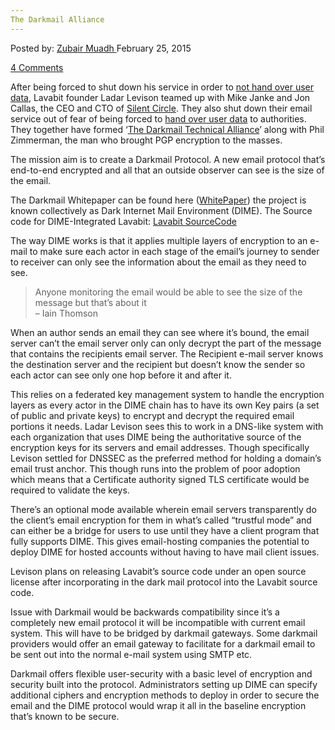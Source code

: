 ```yaml
---
The Darkmail Alliance
---
```

<article class="post-listing post-8749 post type-post status-publish format-standard has-post-thumbnail hentry  tag-alliance tag-darkmail">
<div class="post-inner">
<span>Posted by: <a href="https://www.deepdotweb.com/author/zubairmuadh/" title="">Zubair Muadh </a></span>
<span>February 25, 2015</span>

<span><a href="https://www.deepdotweb.com/2015/02/25/the-darkmail-alliance/#comments">4 Comments</a></span>


<p>After being forced to shut down his service in order to <a href="http://en.wikipedia.org/wiki/Lavabit" target="_blank">not hand over user data</a>, Lavabit founder Ladar Levison teamed up with Mike Janke and Jon Callas, the CEO and CTO of <a href="https://silentcircle.com/" target="_blank">Silent Circle</a>. They also shut down their email service out of fear of being forced to <a href="http://www.forbes.com/sites/parmyolson/2013/08/09/encryption-app-silent-circle-shuts-down-e-mail-service-to-prevent-spying">hand over user data</a> to authorities. They together have formed ‘<a href="http://darkmail.info/">The Darkmail Technical Alliance</a>’ along with Phil Zimmerman, the man who brought PGP encryption to the masses.</p>
<p>The mission aim is to create a Darkmail Protocol. A new email protocol that’s end-to-end encrypted and all that an outside observer can see is the size of the email.</p>
<p>The Darkmail Whitepaper can be found here (<a href="https://darkmail.info/downloads/dark-internet-mail-environment-december-2014.pdf">WhitePaper</a>) the project is known collectively as Dark Internet Mail Environment (DIME). The Source code for DIME-Integrated Lavabit: <a href="https://github.com/lavabit/">Lavabit SourceCode</a></p>
<p>The way DIME works is that it applies multiple layers of encryption to an e-mail to make sure each actor in each stage of the email’s journey to sender to receiver can only see the information about the email as they need to see.</p>
<blockquote>
<div>Anyone monitoring the email would be able to see the size of the message but that&#8217;s about it</div>
<div>&#8211; Iain Thomson</p>
<div></div>
</div>
</blockquote>
<p>When an author sends an email they can see where it’s bound, the email server can’t the email server only can only decrypt the part of the message that contains the recipients email server. The Recipient e-mail server knows the destination server and the recipient but doesn’t know the sender so each actor can see only one hop before it and after it.</p>
<p>This relies on a federated key management system to handle the encryption layers as every actor in the DIME chain has to have its own Key pairs (a set of public and private keys) to encrypt and decrypt the required email portions it needs. Ladar Levison sees this to work in a DNS-like system with each organization that uses DIME being the authoritative source of the encryption keys for its servers and email addresses. Though specifically Levison settled for DNSSEC as the preferred method for holding a domain’s email trust anchor. This though runs into the problem of poor adoption which means that a Certificate authority signed TLS certificate would be required to validate the keys.</p>
<p>There’s an optional mode available wherein email servers transparently do the client’s email encryption for them in what’s called “trustful mode” and can either be a bridge for users to use until they have a client program that fully supports DIME. This gives email-hosting companies the potential to deploy DIME for hosted accounts without having to have mail client issues.</p>
<p>Levison plans on releasing Lavabit’s source code under an open source license after incorporating in the dark mail protocol into the Lavabit source code.</p>
<p>Issue with Darkmail would be backwards compatibility since it’s a completely new email protocol it will be incompatible with current email system. This will have to be bridged by darkmail gateways. Some darkmail providers would offer an email gateway to facilitate for a darkmail email to be sent out into the normal e-mail system using SMTP etc.</p>
<p>Darkmail offers flexible user-security with a basic level of encryption and security built into the protocol. Administrators setting up DIME can specify additional ciphers and encryption methods to deploy in order to secure the email and the DIME protocol would wrap it all in the baseline encryption that’s known to be secure.</p>
</div>
<span style="display:none"><a href="https://www.deepdotweb.com/tag/alliance/" rel="tag">alliance</a> <a href="https://www.deepdotweb.com/tag/darkmail/" rel="tag">darkmail</a></span> <span style="display:none" class="updated">2015-02-25<a href="https://www.deepdotweb.com/author/zubairmuadh/" title="Posts by Zubair Muadh" rel="author">Zubair Muadh</a></strong></div>
</div>
</article>

